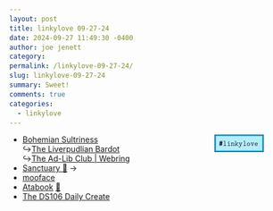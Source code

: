 ```yaml
---
layout: post
title: 𝚕𝚒𝚗𝚔𝚢𝚕𝚘𝚟𝚎 𝟶𝟿-𝟸𝟽-𝟸𝟺
date: 2024-09-27 11:49:30 -0400
author: joe jenett
category: 
permalink: /linkylove-09-27-24/
slug: linkylove-09-27-24
summary: Sweet!
comments: true
categories:
  - linkylove
---
```

<a style="position:relative;float:right;margin-right:48px;" title="i.webthings linkylove" href="https://iwebthings.joejenett.com/categories/#linkylove"><img src="/images/linkylove3.png" alt="linkylove" width="88" height="31"></a>
<ul class="linkylove">
	<li><a title="Magill a.k.a. Lil a.k.a. Fritzi" href="https://bohemiansultriness.nekoweb.org/">Bohemian Sultriness</a><br>&#8618;<a title="The Liverpudlian Bardot" href="https://theliverpudlianbardot.neocities.org/">The Liverpudlian Bardot</a><br>&#8618;<a title="The Ad-Lib Club | Webring" href="https://theadlibclub.neocities.org/">The Ad-Lib Club | Webring</a></li>
	<li><a title="Hana" href="https://planetpearlia.com/">Sanctuary 🌷</a> <span title="led to site shown below">&#8594;</span></li>
	<li><a title="Mars/Megan/Clover" href="https://mooface.neocities.org/">mooface</a></li>
	<li><a title="Atabook - Get your free guestbook" href="https://atabook.org/">Atabook</a> <a title="source" href="https://pinboard.in/u:ramblinggit">📌</a></li>
	<li><a title="The DS106 Daily Create | A creative challenge every day since Jan 8, 2012" href="http://daily.ds106.us/">The DS106 Daily Create</a></li>
</ul>

<a href="https://brid.gy/publish/mastodon"></a>